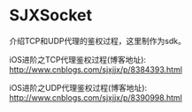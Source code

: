 # SJXSocket
介绍TCP和UDP代理的鉴权过程，这里制作为sdk。

iOS进阶之TCP代理鉴权过程(博客地址): http://www.cnblogs.com/sjxjjx/p/8384393.html

iOS进阶之UDP代理鉴权过程(博客地址): http://www.cnblogs.com/sjxjjx/p/8390998.html

